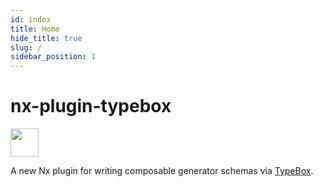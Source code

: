 ```yaml
---
id: index
title: Home
hide_title: true
slug: /
sidebar_position: 1
---
```

# nx-plugin-typebox

<a alt="Nx logo" href="https://nx.dev" target="_blank" rel="noreferrer"><img src="https://raw.githubusercontent.com/nrwl/nx/master/images/nx-logo.png" width="45"/></a>

A new Nx plugin for writing composable generator schemas via [TypeBox](https://www.npmjs.com/package/@sinclair/typebox).

